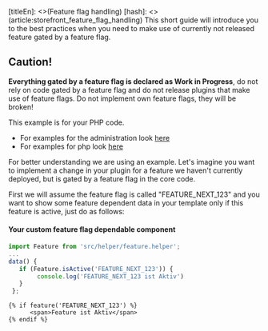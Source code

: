 [titleEn]: <>(Feature flag handling)
[hash]: <>(article:storefront_feature_flag_handling)
This short guide will introduce you to the best practices when you need to make use of currently not released feature gated by a feature flag.
## Caution!
**Everything gated by a feature flag is declared as Work in Progress**, do not rely on code gated by a feature flag and do not release plugins that make use of feature flags.
Do not implement own feature flags, they will be broken!

This example is for your PHP code. 
* For examples for the administration look [here](./../../60-references-internals/20-administration/40-feature-flag-handling.md)
* For examples for php look [here](./../../60-references-internals/40-plugins/90-feature-flag-handling.md)

For better understanding we are using an example. Let's imagine you want to implement a change in your plugin for a feature we haven't currently deployed, but is gated by a feature flag in the core code.


First we will assume the feature flag is called "FEATURE_NEXT_123" and you want to show some feature dependent data in your template only if this feature is active, just do as follows:

#### Your custom feature flag dependable component
```js
import Feature from 'src/helper/feature.helper';
...
data() {
   if (Feature.isActive('FEATURE_NEXT_123')) {
        console.log('FEATURE_NEXT_123 ist Aktiv')
   }
 };
```

```twig
{% if feature('FEATURE_NEXT_123') %}
      <span>Feature ist Aktiv</span>
{% endif %}
```
